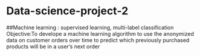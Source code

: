 # Data-science-project-2
##Machine learning : supervised learning, multi-label classification
Objective:To develope a machine learning algorithm to use the anonymized data on customer orders over time to predict which previously purchased products will be in a user’s next order
